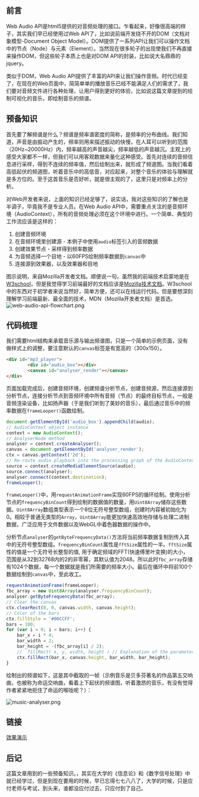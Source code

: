 ## 前言

Web Audio API是html5提供的对音频处理的接口。乍看起来，好像很高端的样子，其实我们早已经使用过Web API了，比如说前端开发绕不开的DOM（文档对象模型-Document Object Model）。DOM提供了一系列API让我们可以操作文档中的节点（Node）与元素（Element）。当然现在很多轮子的出现使我们不再直接来操作DOM，但这些轮子本质上也是对DOM API的封装，比如说大名鼎鼎的jquery。

类似于DOM，Web Audio API提供了丰富的API来让我们操作音频。时代已经变了，在现在的Web页面中，简简单单的播放音乐已经不能满足人们的需求了，我们要对音频文件进行各种处理，让用户得到更好的体验，比如说这篇文章提到的绘制可视化的音乐，即绘制音乐的频谱。

## 预备知识

首先要了解频谱是什么？频谱是频率谱密度的简称，是频率的分布曲线。我们知道，声音是由振动产生的，频率则用来描述振动的快慢，在人耳可以听到的范围（20Hz~20000Hz）内，频率越高的声音越尖，频率越低的声音越沉。主观上的感受大家都不一样，但我们可以用客观数据来量化这种感受。首先对连续的音频信息进行采样，得到不连续的频率值，然后绘制出来，就形成了频道图。当我们看着高低起伏的频道图，听着音乐中的高低音，对应起来，对整个音乐的体验与理解就是多方位的。至于这首音乐是否好听，就是很主观的了，这里只是对频率上的分析。

对Web开发者来说，上面的知识已经足够了，说实话，我对这些知识的了解也是半调子，毕竟我不是专业人员。在Web Audio API中，需要重点关注的是音频环境（AudioContext），所有的音频处理必须在这个环境中进行。一个简单、典型的工作流应该是这样的：
1. 创建音频环境
2. 在音频环境里创建源 - 本例子中使用`audio`标签引入的音频数据
3. 创建效果节点 - 采样得到频率数据
4. 为音频选择一个目地 - 以60FPS绘制频率数据到`canvas`中
5. 连接源到效果器，以及效果器和目地

图示说明，来自Mozilla开发者文档。顺便说一句，虽然我的前端技术启蒙地是在[W3school][1]，但是我觉得学习前端最好的文档应该是[Mozilla技术文档][2]。W3school中的东西对于初学者来说当然好，简单方便，还可以在线运行代码。但是要想深刻理解学习前端最新、最全面的技术，MDN（Mozilla开发者文档）是首选。
![web-audio-api-flowchart.png][3]
## 代码梳理
我们需要html结构来承载音乐源与输出频谱图，只是一个简单的示例页面，没有做样式上的调整，要注意默认的`canvas`标签是有宽高的（300x150）。
```html
<div id="mp3_player">
        <div id="audio_box"></div>
        <canvas id="analyser_render"></canvas>
</div>
```
页面加载完成后，创建音频环境，创建频谱分析节点，创建音频源，然后连接源到分析节点，连接分析节点到音频环境中所有音频（节点）的最终目标节点，一般是音频渲染设备，比如扬声器（于是我们听到了美妙的音乐），最后通过音乐中的频率数据在`frameLooper()`函数绘制。
```JavaScript
document.getElementById('audio_box').appendChild(audio);
// AudioContext object instance
context = new AudioContext();
// AnalyserNode method
analyser = context.createAnalyser(); 
canvas = document.getElementById('analyser_render');
ctx = canvas.getContext('2d');
// Re-route audio playback into the processing graph of the AudioContext
source = context.createMediaElementSource(audio);
source.connect(analyser);
analyser.connect(context.destination);
frameLooper();
```
`frameLooper()`中，用`requestAnimationFrame`实现60FPS的循环绘制。使用分析节点的`frequencyBinCount`得到绘制的数据值的数量，用`Uint8Array`储存这些数据。`Uint8Array`数组类型表示一个8位无符号整型数组，创建时内容被初始化为0。相较于普通无类型的`Array`，`Uint8Array`能更加快速高效地存储与处理二进制数据，广泛应用于文件数据以及WebGL中着色器数据的操作中。

分析节点`analyser`的`getByteFrequencyData()`方法将当前频率数据复制到传入其中的无符号整型数组。`frequencyBinCount`属性是`fftSize`属性的一半。`fftSize`属性的值是一个无符号长整型的值, 用于确定频域的FFT(快速傅里叶变换)的大小，范围是从32到32768内的2的非零幂，其默认值为2048。所以此时`fbc_array`存储有1024个数据，每一个数据就是我们所需要的频率大小。最后在循环中将前100个数据绘制到`canvas`中，至此收工。

```JavaScript
requestAnimationFrame(frameLooper);
fbc_array = new Uint8Array(analyser.frequencyBinCount);
analyser.getByteFrequencyData(fbc_array);
// Clear the canvas
ctx.clearRect(0, 0, canvas.width, canvas.height);
// Color of the bars
ctx.fillStyle = '#00CCFF'; 
bars = 100;
for (var i = 0; i < bars; i++) {
    bar_x = i * 4;
    bar_width = 2;
    bar_height = -(fbc_array[i] / 2);
    //  fillRect( x, y, width, height ) // Explanation of the parameters below
    ctx.fillRect(bar_x, canvas.height, bar_width, bar_height);
}
```
绘制出的频谱如下，这是其中截取的一帧（示例音乐是贝多芬著名的作品第五交响曲，也被称为命运交响曲，看着上下起伏的频谱图，听着激昂的音乐，有没有觉得作者紧紧地扼住了命运的喉咙呢？）：

![music-analyser.png][4]

## 链接
[效果演示][5]
## 后记
这篇文章用到的一些预备知识。，其实在大学的《信息论》和《数字信号处理》中就已经学过，但是到现在要用的时候，早已忘得七七八八了，大学的时候，只是应付老师与考试，到头来，谁都没应付过去，只应付到了自己。

  [1]: http://www.w3school.com.cn/index.html
  [2]: https://developer.mozilla.org/zh-CN/docs/Web
  [3]: http://www.chunqiuyiyu.com/usr/uploads/2017/04/2057102376.png
  [4]: http://www.chunqiuyiyu.com/usr/uploads/2017/04/1877352814.png
  [5]: http://www.chunqiuyiyu.com/usr/uploads/demos/music-analyser/index.html
